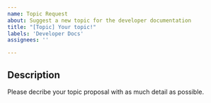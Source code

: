 ```yaml
---
name: Topic Request
about: Suggest a new topic for the developer documentation
title: "[Topic] Your topic!"
labels: 'Developer Docs'
assignees: ''

---
```


## Description

Please decribe your topic proposal with as much detail as possible.
